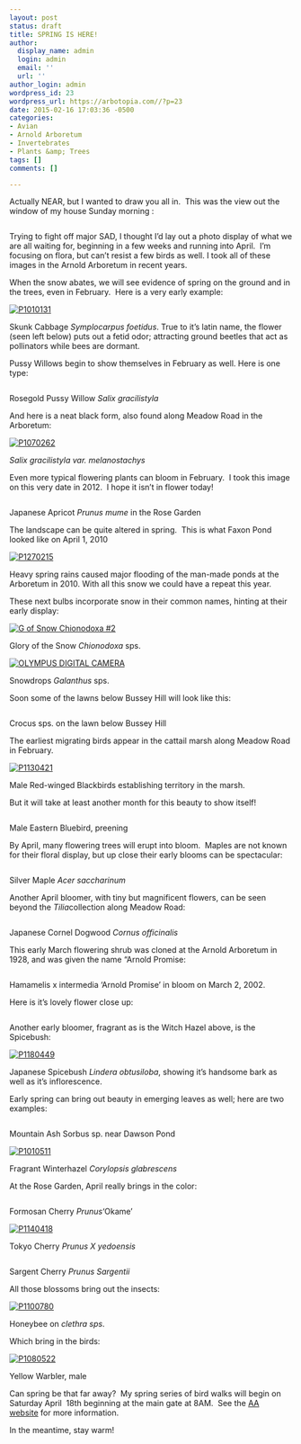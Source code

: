 ```yaml
---
layout: post
status: draft
title: SPRING IS HERE!
author:
  display_name: admin
  login: admin
  email: ''
  url: ''
author_login: admin
wordpress_id: 23
wordpress_url: https://arbotopia.com//?p=23
date: 2015-02-16 17:03:36 -0500
categories:
- Avian
- Arnold Arboretum
- Invertebrates
- Plants &amp; Trees
tags: []
comments: []

---
```


<p>Actually NEAR, but I wanted to draw you all in.&nbsp; This was the view out the window of my house Sunday morning :</p>


<p><!-- wp:image {"id":322} --></p>
 <img src="https://i2.wp.com/arbotopia.com/wp-content/uploads/2018/11/P1090439.jpg?fit=525%2C394&amp;ssl=1" alt="" class="wp-image-322"/>





<p>Trying to fight off major SAD, I thought I&rsquo;d lay out a photo display of what we are all waiting for, beginning in a few weeks and running into April.&nbsp; I&rsquo;m focusing on flora, but can&rsquo;t resist a few birds as well. I took all of these images in the Arnold Arboretum in recent years.</p>





<p>When the snow abates, we will see evidence of spring on the ground and in the trees, even in February.&nbsp; Here is a very early example:</p>


<p><!-- wp:image {"id":999,"linkDestination":"custom"} --></p>
 <a href="https://web.archive.org/web/20150501173156/http://www.arbotopia.com/wp-content/uploads/2015/02/P1010131.jpg"><img src="https://web.archive.org/web/20150501173156im_/http://www.arbotopia.com/wp-content/uploads/2015/02/P1010131.jpg" alt="P1010131" class="wp-image-999"/></a>





<p>Skunk Cabbage&nbsp;<em>Symplocarpus foetidus</em>. True to it&rsquo;s latin name, the flower (seen left below) puts out a fetid odor; attracting ground beetles that act as pollinators while bees are dormant.</p>





<p>Pussy Willows begin to show themselves in February as well. Here is one type:</p>


<p><!-- wp:image {"id":323} --></p>
 <img src="https://i0.wp.com/arbotopia.com/wp-content/uploads/2018/11/P1220766.jpg?fit=525%2C419&amp;ssl=1" alt="" class="wp-image-323"/>





<p>Rosegold Pussy Willow&nbsp;<em>Salix gracilistyla</em></p>





<p>And here is a neat black form, also found along Meadow Road in the Arboretum:</p>


<p><!-- wp:image {"id":1001,"linkDestination":"custom"} --></p>
 <a href="https://web.archive.org/web/20150501173156/http://www.arbotopia.com/wp-content/uploads/2015/02/P1070262.jpg"><img src="https://web.archive.org/web/20150501173156im_/http://www.arbotopia.com/wp-content/uploads/2015/02/P1070262.jpg" alt="P1070262" class="wp-image-1001"/></a>





<p><em>Salix gracilistyla var. melanostachys</em></p>





<p>Even more typical flowering plants can bloom in February.&nbsp; I took this image on this very date in 2012.&nbsp; I hope it isn&rsquo;t in flower today!</p>


<p><!-- wp:image {"id":324} --></p>
 <img src="https://i2.wp.com/arbotopia.com/wp-content/uploads/2018/11/IMG_7695.jpg?fit=525%2C542&amp;ssl=1" alt="" class="wp-image-324"/>





<p>Japanese Apricot&nbsp;<em>Prunus mume</em>&nbsp;in the Rose Garden</p>





<p>The landscape can be quite altered in spring.&nbsp; This is what Faxon Pond looked like on April 1, 2010</p>


<p><!-- wp:image {"id":1003,"linkDestination":"custom"} --></p>
 <a href="https://web.archive.org/web/20150501173156/http://www.arbotopia.com/wp-content/uploads/2015/02/P1270215.jpg"><img src="https://web.archive.org/web/20150501173156im_/http://www.arbotopia.com/wp-content/uploads/2015/02/P1270215.jpg" alt="P1270215" class="wp-image-1003"/></a>





<p>Heavy spring rains caused major flooding of the man-made ponds at the Arboretum in 2010. With all this snow we could have a repeat this year.</p>





<p>These next bulbs incorporate snow in their common names, hinting at their early display:</p>


<p><!-- wp:image {"id":1007,"linkDestination":"custom"} --></p>
 <a href="https://web.archive.org/web/20150501173156/http://www.arbotopia.com/wp-content/uploads/2015/02/G-of-Snow-Chionodoxa-2.jpg"><img src="https://web.archive.org/web/20150501173156im_/http://www.arbotopia.com/wp-content/uploads/2015/02/G-of-Snow-Chionodoxa-2.jpg" alt="G of Snow  Chionodoxa #2" class="wp-image-1007"/></a>





<p>Glory of the Snow&nbsp;<em>Chionodoxa</em>&nbsp;sps.</p>


<p><!-- wp:image {"id":1008,"linkDestination":"custom"} --></p>
 <a href="https://web.archive.org/web/20150501173156/http://www.arbotopia.com/wp-content/uploads/2015/02/P3230021.jpg"><img src="https://web.archive.org/web/20150501173156im_/http://www.arbotopia.com/wp-content/uploads/2015/02/P3230021.jpg" alt="OLYMPUS DIGITAL CAMERA" class="wp-image-1008"/></a>





<p>Snowdrops&nbsp;<em>Galanthus</em>&nbsp;sps.</p>





<p>Soon some of the lawns below Bussey Hill will look like this:</p>


<p><!-- wp:image {"id":325} --></p>
 <img src="https://i1.wp.com/arbotopia.com/wp-content/uploads/2018/11/Crocus.jpg?fit=525%2C289&amp;ssl=1" alt="" class="wp-image-325"/>





<p>Crocus sps. on the lawn below Bussey Hill</p>





<p>The earliest migrating birds appear in the cattail marsh along Meadow Road in February.</p>


<p><!-- wp:image {"id":790,"linkDestination":"custom"} --></p>
 <a href="https://web.archive.org/web/20150501173156/http://www.arbotopia.com/wp-content/uploads/2014/03/P1130421.jpg"><img src="https://web.archive.org/web/20150501173156im_/http://www.arbotopia.com/wp-content/uploads/2014/03/P1130421.jpg" alt="P1130421" class="wp-image-790"/></a>





<p>Male Red-winged Blackbirds establishing territory in the marsh.</p>





<p>But it will take at least another month for this beauty to show itself!</p>


<p><!-- wp:image {"id":326} --></p>
 <img src="https://i2.wp.com/arbotopia.com/wp-content/uploads/2018/11/P1040564.jpg?fit=525%2C469&amp;ssl=1" alt="" class="wp-image-326"/>





<p>Male Eastern Bluebird, preening</p>





<p>By April, many flowering trees will erupt into bloom.&nbsp; Maples are not known for their floral display, but up close their early blooms can be spectacular:</p>


<p><!-- wp:image {"id":327} --></p>
 <img src="https://i0.wp.com/arbotopia.com/wp-content/uploads/2018/11/P1180549.jpg?fit=525%2C531&amp;ssl=1" alt="" class="wp-image-327"/>





<p>Silver Maple&nbsp;<em>Acer saccharinum</em></p>





<p>Another April bloomer, with tiny but magnificent flowers, can be seen beyond the&nbsp;<em>Tilia</em>collection along Meadow Road:</p>


<p><!-- wp:image {"id":328} --></p>
 <img src="https://i2.wp.com/arbotopia.com/wp-content/uploads/2018/11/P1130908.jpg?fit=525%2C470&amp;ssl=1" alt="" class="wp-image-328"/>





<p>Japanese Cornel Dogwood&nbsp;<em>Cornus officinalis</em></p>





<p>This early March flowering shrub was cloned at the Arnold Arboretum in 1928, and was given the name &ldquo;Arnold Promise:</p>


<p><!-- wp:image {"id":329} --></p>
 <img src="https://i0.wp.com/arbotopia.com/wp-content/uploads/2018/11/P1040500.jpg?fit=525%2C379&amp;ssl=1" alt="" class="wp-image-329"/>





<p>Hamamelis x intermedia &lsquo;Arnold Promise&rsquo; in bloom on March 2, 2002.</p>





<p>Here is it&rsquo;s lovely flower close up:</p>


<p><!-- wp:image {"id":330} --></p>
 <img src="https://i0.wp.com/arbotopia.com/wp-content/uploads/2018/11/H.-x-intermedia-22Arnold-Promise.jpg?fit=525%2C376&amp;ssl=1" alt="" class="wp-image-330"/>





<p>Another early bloomer, fragrant as is the Witch Hazel above, is the Spicebush:</p>


<p><!-- wp:image {"id":1020,"linkDestination":"custom"} --></p>
 <a href="https://web.archive.org/web/20150501173156/http://www.arbotopia.com/wp-content/uploads/2015/02/P1180449.jpg"><img src="https://web.archive.org/web/20150501173156im_/http://www.arbotopia.com/wp-content/uploads/2015/02/P1180449.jpg" alt="P1180449" class="wp-image-1020"/></a>





<p>Japanese Spicebush&nbsp;<em>Lindera obtusiloba</em>, showing it&rsquo;s handsome bark as well as it&rsquo;s inflorescence.</p>





<p>Early spring can bring out beauty in emerging leaves as well; here are two examples:</p>


<p><!-- wp:image {"id":331} --></p>
 <img src="https://i0.wp.com/arbotopia.com/wp-content/uploads/2018/11/P1080087.jpg?fit=525%2C532&amp;ssl=1" alt="" class="wp-image-331"/>





<p>Mountain Ash Sorbus sp. near Dawson Pond</p>


<p><!-- wp:image {"id":1022,"linkDestination":"custom"} --></p>
 <a href="https://web.archive.org/web/20150501173156/http://www.arbotopia.com/wp-content/uploads/2015/02/P1010511.jpg"><img src="https://web.archive.org/web/20150501173156im_/http://www.arbotopia.com/wp-content/uploads/2015/02/P1010511.jpg" alt="P1010511" class="wp-image-1022"/></a>





<p>Fragrant Winterhazel<em>&nbsp;Corylopsis glabrescens&nbsp;<br></em></p>





<p>At the Rose Garden, April really brings in the color:</p>


<p><!-- wp:image {"id":332} --></p>
 <img src="https://i2.wp.com/arbotopia.com/wp-content/uploads/2018/11/IMG_5783.jpg?fit=525%2C446&amp;ssl=1" alt="" class="wp-image-332"/>





<p>Formosan Cherry&nbsp;<em>Prunus</em>&lsquo;Okame&rsquo;</p>


<p><!-- wp:image {"id":1026,"linkDestination":"custom"} --></p>
 <a href="https://web.archive.org/web/20150501173156/http://www.arbotopia.com/wp-content/uploads/2015/02/P1140418.jpg"><img src="https://web.archive.org/web/20150501173156im_/http://www.arbotopia.com/wp-content/uploads/2015/02/P1140418.jpg" alt="P1140418" class="wp-image-1026"/></a>





<p>Tokyo Cherry&nbsp;<em>Prunus X yedoensis</em></p>


<p><!-- wp:image {"id":333} --></p>
 <img src="https://i0.wp.com/arbotopia.com/wp-content/uploads/2018/11/P1180850_1.jpg?fit=525%2C394&amp;ssl=1" alt="" class="wp-image-333"/>





<p>Sargent Cherry&nbsp;<em>Prunus Sargentii</em></p>





<p>All those blossoms bring out the insects:</p>


<p><!-- wp:image {"id":1030,"linkDestination":"custom"} --></p>
 <a href="https://web.archive.org/web/20150501173156/http://www.arbotopia.com/wp-content/uploads/2015/02/P1100780.jpg"><img src="https://web.archive.org/web/20150501173156im_/http://www.arbotopia.com/wp-content/uploads/2015/02/P1100780.jpg" alt="P1100780" class="wp-image-1030"/></a>





<p>Honeybee on&nbsp;<em>clethra sps</em>.</p>





<p>Which bring in the birds:</p>


<p><!-- wp:image {"id":1031,"linkDestination":"custom"} --></p>
 <a href="https://web.archive.org/web/20150501173156/http://www.arbotopia.com/wp-content/uploads/2015/02/P1080522.jpg"><img src="https://web.archive.org/web/20150501173156im_/http://www.arbotopia.com/wp-content/uploads/2015/02/P1080522.jpg" alt="P1080522" class="wp-image-1031"/></a>





<p>Yellow Warbler, male</p>





<p>Can spring be that far away?&nbsp; My spring series of bird walks will begin on Saturday April&nbsp; 18th beginning at the main gate at 8AM.&nbsp; See the&nbsp;<a href="https://web.archive.org/web/20150501173156/http://www.arboretum.harvard.edu/">AA website</a>&nbsp;for more information.</p>





<p>In the meantime, stay warm!<br></p>
